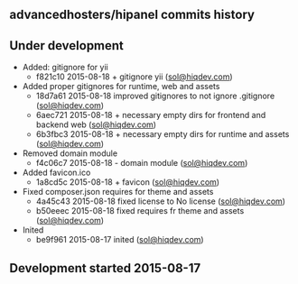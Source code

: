 advancedhosters/hipanel commits history
---------------------------------------

## Under development

- Added: gitignore for yii
    - f821c10 2015-08-18 + gitignore yii (sol@hiqdev.com)
- Added proper gitignores for runtime, web and assets
    - 18d7a61 2015-08-18 improved gitignores to not ignore .gitignore (sol@hiqdev.com)
    - 6aec721 2015-08-18 + necessary empty dirs for frontend and backend web (sol@hiqdev.com)
    - 6b3fbc3 2015-08-18 + necessary empty dirs for runtime and assets (sol@hiqdev.com)
- Removed domain module
    - f4c06c7 2015-08-18 - domain module (sol@hiqdev.com)
- Added favicon.ico
    - 1a8cd5c 2015-08-18 + favicon (sol@hiqdev.com)
- Fixed composer.json requires for theme and assets
    - 4a45c43 2015-08-18 fixed license to No license (sol@hiqdev.com)
    - b50eeec 2015-08-18 fixed requires fr theme and assets (sol@hiqdev.com)
- Inited
    - be9f961 2015-08-17 inited (sol@hiqdev.com)

## Development started 2015-08-17

